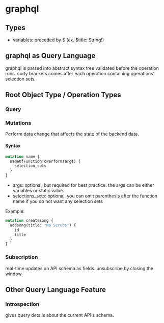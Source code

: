 # graphql
## Types
- variables: preceded by $ (ex. $title: String!)
## graphql as Query Language
graphql is parsed into abstract syntax tree validated before the operation runs. curly brackets comes after each operation containing operations' selection sets.
## Root Object Type / Operation Types
### Query
### Mutations
Perform data change that affects the state of the backend data.
#### Syntax
``` graphql
mutation name {
  nameOfFunctionToPerform(args) {
    selection_sets
  }
}
```
- args: optional, but required for best practice. the args can be either variables or static value.
- selections_sets: optional. you can omit parenthesis after the function name if you do not want any selection sets

Example:
``` graphql
mutation createsong {
  addsong(title: "No Scrubs") {
    id
    title
  }
}
```
### Subscription
real-time updates on API schema as fields. unsubscribe by closing the window
## Other Query Language Feature
### Introspection
gives query details about the current API's schema.
